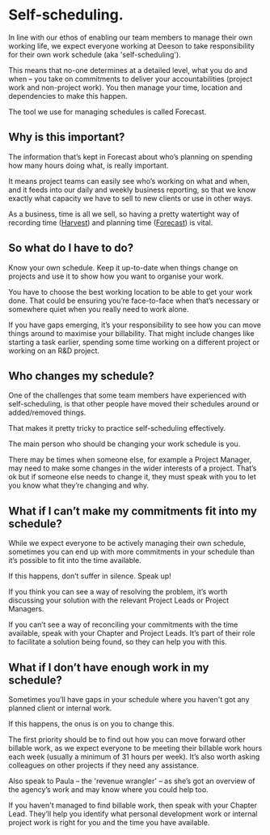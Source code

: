 # Self-scheduling.

In line with our ethos of enabling our team members to manage their own working life, we expect everyone working at Deeson to take responsibility for their own work schedule (aka 'self-scheduling').

This means that no-one determines at a detailed level, what you do and when – you take on commitments to deliver your accountabilities (project work and non-project work). You then manage your time, location and dependencies to make this happen.

The tool we use for managing schedules is called Forecast. 

## Why is this important?

The information that’s kept in Forecast about who’s planning on spending how many hours doing what, is really important. 

It means project teams can easily see who’s working on what and when, and it feeds into our daily and weekly business reporting, so that we know exactly what capacity we have to sell to new clients or use in other ways.

As a business, time is all we sell, so having a pretty watertight way of recording time ([Harvest](https://www.getharvest.com/)) and planning time ([Forecast](https://www.getharvest.com/forecast)) is vital.

## So what do I have to do?

Know your own schedule. Keep it up-to-date when things change on projects and use it to show how you want to organise your work. 

You have to choose the best working location to be able to get your work done. That could be ensuring you’re face-to-face when that’s necessary or somewhere quiet when you really need to work alone.

If you have gaps emerging, it’s your responsibility to see how you can move things around to maximise your billability. That might include changes like starting a task earlier, spending some time working on a different project or working on an R&D project.

## Who changes my schedule?

One of the challenges that some team members have experienced with self-scheduling, is that other people have moved their schedules around or added/removed things. 

That makes it pretty tricky to practice self-scheduling effectively.

The main person who should be changing your work schedule is you. 

There may be times when someone else, for example a Project Manager, may need to make some changes in the wider interests of a project. That’s ok but if someone else needs to change it, they must speak with you to let you know what they’re changing and why.

## What if I can’t make my commitments fit into my schedule?

While we expect everyone to be actively managing their own schedule, sometimes you can end up with more commitments in your schedule than it’s possible to fit into the time available.

If this happens, don’t suffer in silence. Speak up!

If you think you can see a way of resolving the problem, it’s worth discussing your solution with the relevant Project Leads or Project Managers.

If you can’t see a way of reconciling your commitments with the time available, speak with your Chapter and Project Leads. It’s part of their role to facilitate a solution being found, so they can help you with this.

## What if I don’t have enough work in my schedule?

Sometimes you’ll have gaps in your schedule where you haven't got any planned client or internal work.

If this happens, the onus is on you to change this.

The first priority should be to find out how you can move forward other billable work, as we expect everyone to be meeting their billable work hours each week (usually a minimum of 31 hours per week). It’s also worth asking colleagues on other projects if they need any assistance.

Also speak to Paula – the 'revenue wrangler' – as she’s got an overview of the agency’s work and may know where you could help too.

If you haven't managed to find billable work, then speak with your Chapter Lead. They’ll help you identify what personal development work or internal project work is right for you and the time you have available. 
